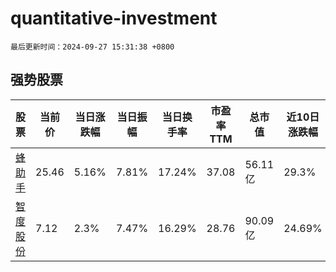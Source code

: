 # quantitative-investment

`最后更新时间：2024-09-27 15:31:38 +0800`

## 强势股票

|股票|当前价|当日涨跌幅|当日振幅|当日换手率|市盈率TTM|总市值|近10日涨跌幅|
|----|----|----|----|----|----|----|----|
|[蜂助手](https://xueqiu.com/S/SZ301382)|25.46|5.16%|7.81%|17.24%|37.08|56.11亿|29.3%|
|[智度股份](https://xueqiu.com/S/SZ000676)|7.12|2.3%|7.47%|16.29%|28.76|90.09亿|24.69%|
